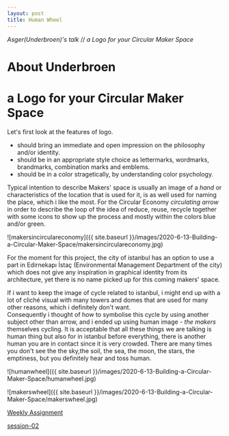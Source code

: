 ```yaml
---
layout: post
title: Human Wheel
---
```



*Asger(Underbroen)'s talk* // *a Logo for your Circular Maker Space*


# About Underbroen  
 

# a Logo for your Circular Maker Space  
  
Let's first look at the features of logo.  
 * should bring an immediate and open impression on the philosophy and/or identity.  
 * should be in an appropriate style choice as lettermarks, wordmarks, brandmarks, combination marks and emblems.  
 * should be in a color stragetically, by understanding color psychology.
    
Typical intention to describe Makers' space is usually an image of a *hand* or characteristics of the location that is used for it, is as well used for naming the place, which i like the most. For the Circular Economy *circulating arrow* in order to describe the loop of the idea of reduce, reuse, recycle together with some icons to show up the process and mostly within the colors blue and/or green.  
  
  
![makersincirculareconomy]({{ site.baseurl }}/images/2020-6-13-Building-a-Circular-Maker-Space/makersincirculareconomy.jpg) 

  
For the moment for this project, the city of istanbul has an option to use a part in Edirnekapı İstaç (Environmental Management Department of the city) which does not give any inspiration in graphical identity from its architecture, yet there is no name picked up for this coming makers' space. 

If i want to keep the image of cycle related to istanbul, i might end up with a lot of cliché visual with many towers and domes that are used for many other reasons, which i definitely don't want.  
Consequently i thought of how to symbolise this cycle by using another subject other than arrow, and i ended up using human image - *the makers* themselves cycling. It is acceptable that all these things we are talking is human thing but also for in istanbul before everything, there is another human you are in contact since it is very crowded. There are many times you don't see the the sky,the soil, the sea, the moon, the stars, the emptiness, but you definitely hear and toss human.  
  
  
![humanwheel]({{ site.baseurl }}/images/2020-6-13-Building-a-Circular-Maker-Space/humanwheel.jpg)  
  
![makerswheel]({{ site.baseurl }}/images/2020-6-13-Building-a-Circular-Maker-Space/makerswheel.jpg)  

  
[Weekly Assignment](https://hackmd.io/@fablabbcn/SyLUuOS38#Weekly-Assignment---Design-a-logo-for-your-Circular-Maker-Space)

[session-02](https://hackmd.io/@fablabbcn/SyLUuOS38#Session-02---Building-a-Circular-Maker-Space---11062020)
